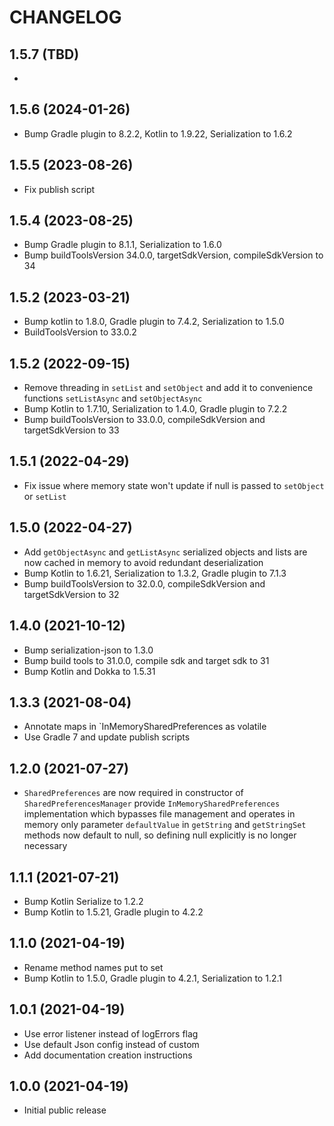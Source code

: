 # CHANGELOG

## 1.5.7 (TBD)
*

## 1.5.6 (2024-01-26)
* Bump Gradle plugin to 8.2.2, Kotlin to 1.9.22, Serialization to 1.6.2

## 1.5.5 (2023-08-26)
* Fix publish script

## 1.5.4 (2023-08-25)
* Bump Gradle plugin to 8.1.1, Serialization to 1.6.0
* Bump buildToolsVersion 34.0.0, targetSdkVersion, compileSdkVersion to 34

## 1.5.2 (2023-03-21)
* Bump kotlin to 1.8.0, Gradle plugin to 7.4.2, Serialization to 1.5.0
* BuildToolsVersion to 33.0.2

## 1.5.2 (2022-09-15)
* Remove threading in `setList` and `setObject` and  add it to convenience functions `setListAsync` and `setObjectAsync`
* Bump Kotlin to 1.7.10, Serialization to 1.4.0, Gradle plugin to 7.2.2
* Bump buildToolsVersion to 33.0.0, compileSdkVersion and targetSdkVersion to 33

## 1.5.1 (2022-04-29)
* Fix issue where memory state won't update if null is passed to `setObject` or `setList`

## 1.5.0 (2022-04-27)
* Add `getObjectAsync` and `getListAsync` serialized objects and lists are now cached in memory to avoid redundant deserialization
* Bump Kotlin to 1.6.21, Serialization to 1.3.2, Gradle plugin to 7.1.3
* Bump buildToolsVersion to 32.0.0, compileSdkVersion and targetSdkVersion to 32

## 1.4.0 (2021-10-12)
* Bump serialization-json to 1.3.0
* Bump build tools to 31.0.0, compile sdk and target sdk to 31
* Bump Kotlin and Dokka to 1.5.31

## 1.3.3 (2021-08-04)
* Annotate maps in `InMemorySharedPreferences as volatile
* Use Gradle 7 and update publish scripts

## 1.2.0 (2021-07-27)
* `SharedPreferences` are now required in constructor of `SharedPreferencesManager` 
provide `InMemorySharedPreferences` implementation which bypasses file management and operates in memory only 
parameter `defaultValue` in `getString` and `getStringSet` methods now default to null, so defining null explicitly is no longer necessary

## 1.1.1 (2021-07-21)
* Bump Kotlin Serialize to 1.2.2
* Bump Kotlin to 1.5.21, Gradle plugin to 4.2.2

## 1.1.0 (2021-04-19)
* Rename method names put to set
* Bump Kotlin to 1.5.0, Gradle plugin to 4.2.1, Serialization to 1.2.1

## 1.0.1 (2021-04-19)
* Use error listener instead of logErrors flag
* Use default Json config instead of custom
* Add documentation creation instructions

## 1.0.0 (2021-04-19)
* Initial public release
